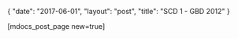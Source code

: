 {
   "date": "2017-06-01",
   "layout": "post",
   "title": "SCD 1 - GBD 2012"
}

[mdocs_post_page new=true]